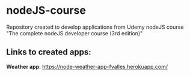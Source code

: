 # nodeJS-course

Repository created to develop applications from Udemy nodeJS course "The complete nodeJS developer course (3rd edition)"

## Links to created apps:

**Weather app**: https://node-weather-app-fvalles.herokuapp.com/
